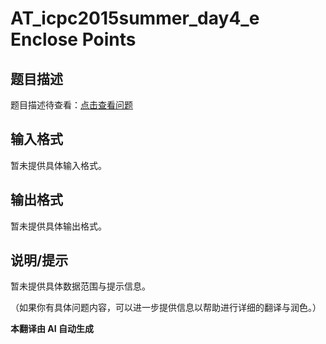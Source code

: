 # AT_icpc2015summer_day4_e Enclose Points

## 题目描述

题目描述待查看：[点击查看问题](https://atcoder.jp/contests/jag2015summer-day4/tasks/icpc2015summer_day4_e)

## 输入格式

暂未提供具体输入格式。

## 输出格式

暂未提供具体输出格式。

## 说明/提示

暂未提供具体数据范围与提示信息。

（如果你有具体问题内容，可以进一步提供信息以帮助进行详细的翻译与润色。）

 **本翻译由 AI 自动生成**